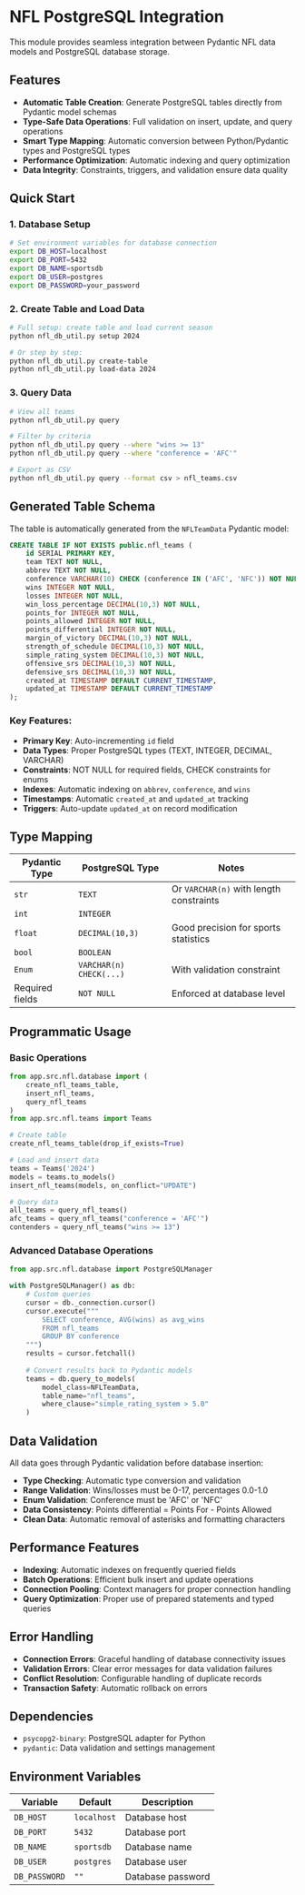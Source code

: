 # NFL PostgreSQL Integration

This module provides seamless integration between Pydantic NFL data models and PostgreSQL database storage.

## Features

- **Automatic Table Creation**: Generate PostgreSQL tables directly from Pydantic model schemas
- **Type-Safe Data Operations**: Full validation on insert, update, and query operations
- **Smart Type Mapping**: Automatic conversion between Python/Pydantic types and PostgreSQL types
- **Performance Optimization**: Automatic indexing and query optimization
- **Data Integrity**: Constraints, triggers, and validation ensure data quality

## Quick Start

### 1. Database Setup

```bash
# Set environment variables for database connection
export DB_HOST=localhost
export DB_PORT=5432
export DB_NAME=sportsdb
export DB_USER=postgres
export DB_PASSWORD=your_password
```

### 2. Create Table and Load Data

```bash
# Full setup: create table and load current season
python nfl_db_util.py setup 2024

# Or step by step:
python nfl_db_util.py create-table
python nfl_db_util.py load-data 2024
```

### 3. Query Data

```bash
# View all teams
python nfl_db_util.py query

# Filter by criteria
python nfl_db_util.py query --where "wins >= 13"
python nfl_db_util.py query --where "conference = 'AFC'"

# Export as CSV
python nfl_db_util.py query --format csv > nfl_teams.csv
```

## Generated Table Schema

The table is automatically generated from the `NFLTeamData` Pydantic model:

```sql
CREATE TABLE IF NOT EXISTS public.nfl_teams (
    id SERIAL PRIMARY KEY,
    team TEXT NOT NULL,
    abbrev TEXT NOT NULL,
    conference VARCHAR(10) CHECK (conference IN ('AFC', 'NFC')) NOT NULL,
    wins INTEGER NOT NULL,
    losses INTEGER NOT NULL,
    win_loss_percentage DECIMAL(10,3) NOT NULL,
    points_for INTEGER NOT NULL,
    points_allowed INTEGER NOT NULL,
    points_differential INTEGER NOT NULL,
    margin_of_victory DECIMAL(10,3) NOT NULL,
    strength_of_schedule DECIMAL(10,3) NOT NULL,
    simple_rating_system DECIMAL(10,3) NOT NULL,
    offensive_srs DECIMAL(10,3) NOT NULL,
    defensive_srs DECIMAL(10,3) NOT NULL,
    created_at TIMESTAMP DEFAULT CURRENT_TIMESTAMP,
    updated_at TIMESTAMP DEFAULT CURRENT_TIMESTAMP
);
```

### Key Features:
- **Primary Key**: Auto-incrementing `id` field
- **Data Types**: Proper PostgreSQL types (TEXT, INTEGER, DECIMAL, VARCHAR)
- **Constraints**: NOT NULL for required fields, CHECK constraints for enums
- **Indexes**: Automatic indexing on `abbrev`, `conference`, and `wins`
- **Timestamps**: Automatic `created_at` and `updated_at` tracking
- **Triggers**: Auto-update `updated_at` on record modification

## Type Mapping

| Pydantic Type | PostgreSQL Type | Notes |
|---------------|-----------------|-------|
| `str` | `TEXT` | Or `VARCHAR(n)` with length constraints |
| `int` | `INTEGER` | |
| `float` | `DECIMAL(10,3)` | Good precision for sports statistics |
| `bool` | `BOOLEAN` | |
| `Enum` | `VARCHAR(n) CHECK(...)` | With validation constraint |
| Required fields | `NOT NULL` | Enforced at database level |

## Programmatic Usage

### Basic Operations

```python
from app.src.nfl.database import (
    create_nfl_teams_table,
    insert_nfl_teams, 
    query_nfl_teams
)
from app.src.nfl.teams import Teams

# Create table
create_nfl_teams_table(drop_if_exists=True)

# Load and insert data
teams = Teams('2024')
models = teams.to_models()
insert_nfl_teams(models, on_conflict="UPDATE")

# Query data
all_teams = query_nfl_teams()
afc_teams = query_nfl_teams("conference = 'AFC'")
contenders = query_nfl_teams("wins >= 13")
```

### Advanced Database Operations

```python
from app.src.nfl.database import PostgreSQLManager

with PostgreSQLManager() as db:
    # Custom queries
    cursor = db._connection.cursor()
    cursor.execute("""
        SELECT conference, AVG(wins) as avg_wins 
        FROM nfl_teams 
        GROUP BY conference
    """)
    results = cursor.fetchall()
    
    # Convert results back to Pydantic models
    teams = db.query_to_models(
        model_class=NFLTeamData,
        table_name="nfl_teams",
        where_clause="simple_rating_system > 5.0"
    )
```

## Data Validation

All data goes through Pydantic validation before database insertion:

- **Type Checking**: Automatic type conversion and validation
- **Range Validation**: Wins/losses must be 0-17, percentages 0.0-1.0
- **Enum Validation**: Conference must be 'AFC' or 'NFC'
- **Data Consistency**: Points differential = Points For - Points Allowed
- **Clean Data**: Automatic removal of asterisks and formatting characters

## Performance Features

- **Indexing**: Automatic indexes on frequently queried fields
- **Batch Operations**: Efficient bulk insert and update operations
- **Connection Pooling**: Context managers for proper connection handling
- **Query Optimization**: Proper use of prepared statements and typed queries

## Error Handling

- **Connection Errors**: Graceful handling of database connectivity issues
- **Validation Errors**: Clear error messages for data validation failures
- **Conflict Resolution**: Configurable handling of duplicate records
- **Transaction Safety**: Automatic rollback on errors

## Dependencies

- `psycopg2-binary`: PostgreSQL adapter for Python
- `pydantic`: Data validation and settings management

## Environment Variables

| Variable | Default | Description |
|----------|---------|-------------|
| `DB_HOST` | `localhost` | Database host |
| `DB_PORT` | `5432` | Database port |
| `DB_NAME` | `sportsdb` | Database name |
| `DB_USER` | `postgres` | Database user |
| `DB_PASSWORD` | `""` | Database password |
